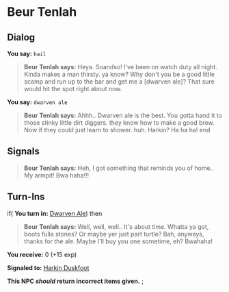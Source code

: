 # Beur Tenlah
## Dialog

**You say:** `hail`



>**Beur Tenlah says:** Heya. Soandso!  I've been on watch duty all night.  Kinda makes a man thirsty. ya know?  Why don't you be a good little scamp and run up to the bar and get me a [dwarven ale]?  That sure would hit the spot right about now.

**You say:** `dwarven ale`



>**Beur Tenlah says:** Ahhh..  Dwarven ale is the best.  You gotta hand it to those stinky little dirt diggers. they know how to make a good brew.  Now if they could just learn to shower. huh. Harkin? Ha ha ha!
end

## Signals



>**Beur Tenlah says:** Heh, I got something that reminds you of home.. My armpit! Bwa haha!!!
## Turn-Ins




if( **You turn in:** [Dwarven Ale](/item/13036)) then 


>**Beur Tenlah says:** Well, well, well.. It's about time. Whatta ya got, boots fulla stones? Or maybe yer just part turtle? Bah, anyways, thanks for the ale. Maybe I'll buy you one sometime, eh? Bwahaha!


 **You receive:** 0 (+15 exp)


**Signaled to:**  [Harkin Duskfoot](/npc/10107)

**This NPC *should* return incorrect items given.**
;
